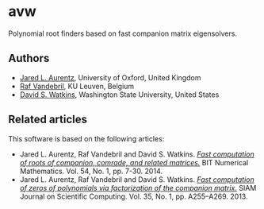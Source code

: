 # avw
Polynomial root finders based on fast companion matrix eigensolvers.

## Authors ##
- [Jared L. Aurentz](https://www.maths.ox.ac.uk/people/jared.aurentz), University of Oxford, United Kingdom
- [Raf Vandebril](http://people.cs.kuleuven.be/~raf.vandebril/), KU Leuven, Belgium
- [David S. Watkins](http://www.math.wsu.edu/faculty/watkins/), Washington State University, United States

## Related articles ##
This software is based on the following articles:
- Jared L. Aurentz, Raf Vandebril and David S. Watkins. [_Fast computation of roots of companion, comrade, and related matrices._](http://math.wsu.edu/faculty/watkins/pdfiles/AVWat14_BIT.pdf) BIT Numerical Mathematics. Vol. 54, No. 1, pp. 7-30. 2014.
- Jared L. Aurentz, Raf Vandebril and David S. Watkins. [_Fast computation of zeros of polynomials via factorization of the companion matrix._](http://epubs.siam.org/doi/pdf/10.1137/120865392) SIAM Journal on Scientific Computing. Vol. 35, No. 1, pp. A255–A269. 2013. 


